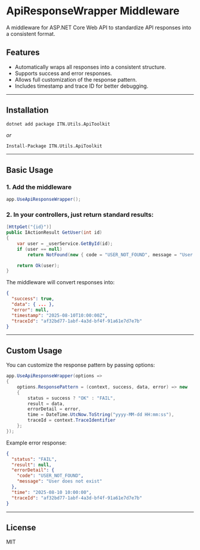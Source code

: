 
# ApiResponseWrapper Middleware

A middleware for ASP.NET Core Web API to standardize API responses into a consistent format.

## Features
- Automatically wraps all responses into a consistent structure.
- Supports success and error responses.
- Allows full customization of the response pattern.
- Includes timestamp and trace ID for better debugging.

---

## Installation

```bash
dotnet add package ITN.Utils.ApiToolkit 
```

_or_

```PM
Install-Package ITN.Utils.ApiToolkit 
```

---

## Basic Usage

### 1. Add the middleware
```csharp
app.UseApiResponseWrapper();
```

### 2. In your controllers, just return standard results:
```csharp
[HttpGet("{id}")]
public IActionResult GetUser(int id)
{
    var user = _userService.GetById(id);
    if (user == null)
        return NotFound(new { code = "USER_NOT_FOUND", message = "User does not exist" });

    return Ok(user);
}
```
The middleware will convert responses into:
```json
{
  "success": true,
  "data": { ... },
  "error": null,
  "timestamp": "2025-08-10T10:00:00Z",
  "traceId": "af32bd77-1abf-4a3d-bf4f-91a61e7d7e7b"
}
```

---

## Custom Usage

You can customize the response pattern by passing options:

```csharp
app.UseApiResponseWrapper(options =>
{
    options.ResponsePattern = (context, success, data, error) => new
    {
        status = success ? "OK" : "FAIL",
        result = data,
        errorDetail = error,
        time = DateTime.UtcNow.ToString("yyyy-MM-dd HH:mm:ss"),
        traceId = context.TraceIdentifier
    };
});
```

Example error response:
```json
{
  "status": "FAIL",
  "result": null,
  "errorDetail": {
    "code": "USER_NOT_FOUND",
    "message": "User does not exist"
  },
  "time": "2025-08-10 10:00:00",
  "traceId": "af32bd77-1abf-4a3d-bf4f-91a61e7d7e7b"
}
```

---

## License
MIT
